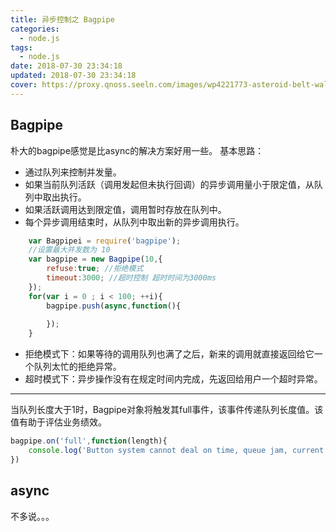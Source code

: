 ```yaml
---
title: 异步控制之 Bagpipe
categories:
  - node.js
tags:
  - node.js
date: 2018-07-30 23:34:18
updated: 2018-07-30 23:34:18
cover: https://proxy.qnoss.seeln.com/images/wp4221773-asteroid-belt-wallpapers.jpg
---
```

## Bagpipe
朴大的bagpipe感觉是比async的解决方案好用一些。
基本思路：
- 通过队列来控制并发量。
- 如果当前队列活跃（调用发起但未执行回调）的异步调用量小于限定值，从队列中取出执行。
- 如果活跃调用达到限定值，调用暂时存放在队列中。
- 每个异步调用结束时，从队列中取出新的异步调用执行。
```js
	var Bagpipei = require('bagpipe');
	//设置最大并发数为 10
	var bagpipe = new Bagpipe(10,{
		refuse:true; //拒绝模式
		timeout:3000; //超时控制 超时时间为3000ms
	});
	for(var i = 0 ; i < 100; ++i){
		bagpipe.push(async,function(){
			
		});
	}
````
- 拒绝模式下：如果等待的调用队列也满了之后，新来的调用就直接返回给它一个队列太忙的拒绝异常。
- 超时模式下：异步操作没有在规定时间内完成，先返回给用户一个超时异常。

<hr>

当队列长度大于1时，Bagpipe对象将触发其full事件，该事件传递队列长度值。该值有助于评估业务绩效。

```js
bagpipe.on('full',function(length){
	console.log('Button system cannot deal on time, queue jam, current queue length is:’+ length);
})

```
## async
不多说。。。